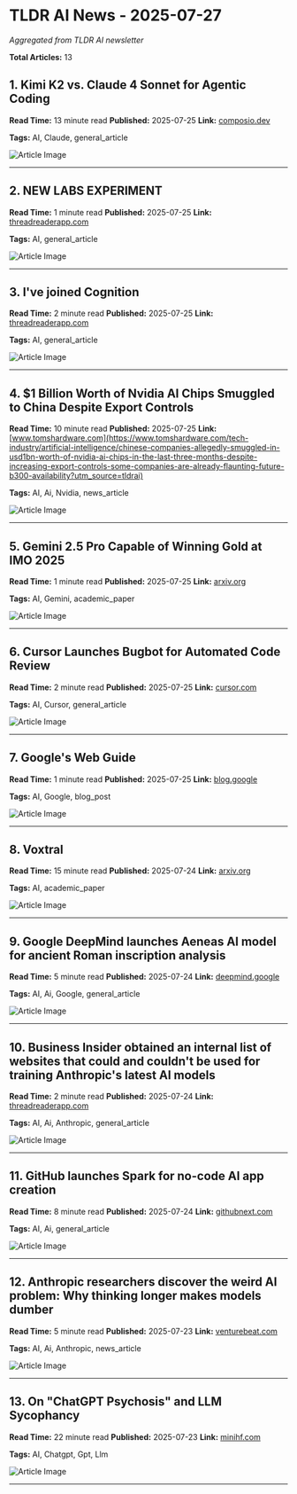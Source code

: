 # TLDR AI News - 2025-07-27

*Aggregated from TLDR AI newsletter*

**Total Articles:** 13

## 1. Kimi K2 vs. Claude 4 Sonnet for Agentic Coding

**Read Time:** 13 minute read
**Published:** 2025-07-25
**Link:** [composio.dev](https://composio.dev/blog/kimi-k2-vs-claude-4-sonnet-what-you-should-pick-for-agentic-coding?utm_source=tldrai)

**Tags:** AI, Claude, general_article

![Article Image](https://framerusercontent.com/images/mfJqYAfPwKkk4BbH3VQktKRp2M.png)

---

## 2. NEW LABS EXPERIMENT

**Read Time:** 1 minute read
**Published:** 2025-07-25
**Link:** [threadreaderapp.com](https://threadreaderapp.com/thread/1948430715432976802.html?utm_source=tldrai)

**Tags:** AI, general_article

![Article Image](https://threadreaderapp.com/images/screenshots/thread/1948430715432976802.jpg)

---

## 3. I've joined Cognition

**Read Time:** 2 minute read
**Published:** 2025-07-25
**Link:** [threadreaderapp.com](https://threadreaderapp.com/thread/1948420769945682413.html?utm_source=tldrai)

**Tags:** AI, general_article

![Article Image](https://threadreaderapp.com/images/screenshots/thread/1948420769945682413.jpg)

---

## 4. $1 Billion Worth of Nvidia AI Chips Smuggled to China Despite Export Controls

**Read Time:** 10 minute read
**Published:** 2025-07-25
**Link:** [www.tomshardware.com](https://www.tomshardware.com/tech-industry/artificial-intelligence/chinese-companies-allegedly-smuggled-in-usd1bn-worth-of-nvidia-ai-chips-in-the-last-three-months-despite-increasing-export-controls-some-companies-are-already-flaunting-future-b300-availability?utm_source=tldrai)

**Tags:** AI, Ai, Nvidia, news_article

![Article Image](https://cdn.mos.cms.futurecdn.net/6AnBGhbs4j9ye79JFfU95L.jpg)

---

## 5. Gemini 2.5 Pro Capable of Winning Gold at IMO 2025

**Read Time:** 1 minute read
**Published:** 2025-07-25
**Link:** [arxiv.org](https://arxiv.org/abs/2507.15855?utm_source=tldrai)

**Tags:** AI, Gemini, academic_paper

![Article Image](https://arxiv.org/static/browse/0.3.4/images/arxiv-logo-fb.png)

---

## 6. Cursor Launches Bugbot for Automated Code Review

**Read Time:** 2 minute read
**Published:** 2025-07-25
**Link:** [cursor.com](https://cursor.com/en/bugbot?utm_source=tldrai)

**Tags:** AI, Cursor, general_article

![Article Image](https://cursor.com/_next/static/media/opengraph-image.375711d3.png)

---

## 7. Google's Web Guide

**Read Time:** 1 minute read
**Published:** 2025-07-25
**Link:** [blog.google](https://blog.google/products/search/web-guide-labs/?utm_source=tldrai)

**Tags:** AI, Google, blog_post

![Article Image](https://storage.googleapis.com/gweb-uniblog-publish-prod/images/WebGuide_Hero.width-1300.png)

---

## 8. Voxtral

**Read Time:** 15 minute read
**Published:** 2025-07-24
**Link:** [arxiv.org](https://arxiv.org/abs/2507.13264?utm_source=tldrai)

**Tags:** AI, academic_paper

![Article Image](https://arxiv.org/static/browse/0.3.4/images/arxiv-logo-fb.png)

---

## 9. Google DeepMind launches Aeneas AI model for ancient Roman inscription analysis

**Read Time:** 5 minute read
**Published:** 2025-07-24
**Link:** [deepmind.google](https://deepmind.google/discover/blog/aeneas-transforms-how-historians-connect-the-past/?utm_source=tldrai)

**Tags:** AI, Ai, Google, general_article

![Article Image](https://lh3.googleusercontent.com/eMe8bNk3nHJU_unVGcgIUKuPiI-it3NstOK0wixMnl_EwVI5RudgU2W6ktg0RMLsEovZyA8ckoMg2t9_ARQKev-HZhTgFzKTQtU4UC6dr6hektPG=w1200-h630-n-nu)

---

## 10. Business Insider obtained an internal list of websites that could and couldn't be used for training Anthropic's latest AI models

**Read Time:** 2 minute read
**Published:** 2025-07-24
**Link:** [threadreaderapp.com](https://threadreaderapp.com/thread/1948065245425193206.html?utm_source=tldrai)

**Tags:** AI, Ai, Anthropic, general_article

![Article Image](https://threadreaderapp.com/images/screenshots/thread/1948065245425193206.jpg)

---

## 11. GitHub launches Spark for no-code AI app creation

**Read Time:** 8 minute read
**Published:** 2025-07-24
**Link:** [githubnext.com](https://githubnext.com/projects/github-spark?utm_source=tldrai)

**Tags:** AI, Ai, general_article

![Article Image](https://githubnext.com/assets/images/og/project/github-spark.png)

---

## 12. Anthropic researchers discover the weird AI problem: Why thinking longer makes models dumber

**Read Time:** 5 minute read
**Published:** 2025-07-23
**Link:** [venturebeat.com](https://venturebeat.com/ai/anthropic-researchers-discover-the-weird-ai-problem-why-thinking-longer-makes-models-dumber/?utm_source=tldrai)

**Tags:** AI, Ai, Anthropic, news_article

![Article Image](https://venturebeat.com/wp-content/uploads/2025/07/nuneybits_Vector_art_of_a_maze_the_maze_is_coming_from_a_robots_2a46ad74-9fde-4211-b1ae-0d3d92f6eefa.webp?w=1024?w=1200&strip=all)

---

## 13. On "ChatGPT Psychosis" and LLM Sycophancy

**Read Time:** 22 minute read
**Published:** 2025-07-23
**Link:** [minihf.com](https://minihf.com/posts/2025-07-22-on-chatgpt-psychosis-and-llm-sycophancy/?utm_source=tldrai)

**Tags:** AI, Chatgpt, Gpt, Llm

![Article Image](https://mirrors.creativecommons.org/presskit/icons/cc.svg?ref=chooser-v1)

---

